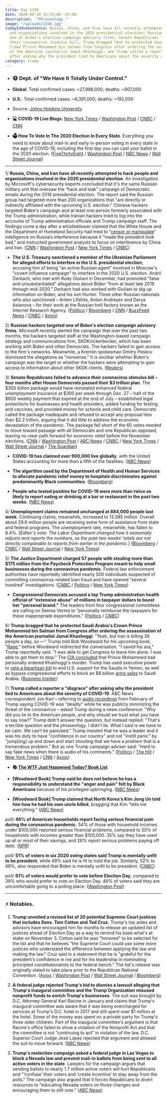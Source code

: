 ```yaml
---
title: Day 1330
date: 2020-09-10 15:33:00 -07:00
description: '"Phraseology."'
image: "/uploads/1330.jpg"
todayInOneSentence: Russia, China, and Iran have all recently attempted to hack people
  and organizations involved in the 2020 presidential election; Russian hackers targeted
  one of Biden's election campaign advisory firms; Senate Republicans failed to advance
  their coronavirus stimulus bill; Trump bragged that he protected Saudi Arabia's
  Crown Prince Mohammed bin Salman from Congress after ordering the assassination
  of the American journalist Jamal Khashoggi; and Trump called a reporter a "disgrace"
  after asking why the president lied to Americans about the severity of COVID-19.
category: trump
---
```


* ### 😷 Dept. of "We Have It Totally Under Control."

* **Global**: Total confirmed cases: \~27,988,000; deaths: \~907,000

* **U.S.**: Total confirmed cases: \~6,391,000; deaths: \~192,000

* Source: [Johns Hopkins University](https://coronavirus.jhu.edu/map.html)

* **💻 COVID-19 Live Blogs**: [New York Times](https://www.nytimes.com/2020/09/10/world/covid-19-coronavirus.html) / [Washington Post](https://www.washingtonpost.com/nation/2020/09/10/coronavirus-covid-live-updates-us/) / [CNBC](https://www.cnbc.com/2020/09/10/coronavirus-live-updates.html) / [CNN](https://www.cnn.com/world/live-news/coronavirus-pandemic-09-10-20-intl/h_3fb0ec936be1e75e22c128fa0ba387f0)

* **🗳 How To Vote In The 2020 Election In Every State**. Everything you need to know about mail-in and early in-person voting in every state in the age of COVID-19, including the first day you can cast your ballot in the 2020 election. ([FiveThirtyEight](https://projects.fivethirtyeight.com/how-to-vote-2020/) / [Washington Post](https://www.washingtonpost.com/elections/2020/how-to-vote/) / [NBC News](https://www.nbcnews.com/specials/plan-your-vote-state-by-state-guide-voting-by-mail-early-in-person-voting-election/index.html?cid=bc_npd_nn_ms_np-1_200816) / [Wall Street Journal](https://www.wsj.com/articles/how-to-vote-by-mail-in-every-state-11597840923))

---

1/ **Russia, China, and Iran have all recently attempted to hack people and organizations involved in the 2020 presidential election**. An investigation by Microsoft's cybersecurity experts concluded that it's the same Russian military unit that oversaw the “hack and leak” campaign of Democratic emails during the 2016 presidential election. The report said the Russian group had targeted more than 200 organizations that "are directly or indirectly affiliated with the upcoming U.S. election." Chinese hackers targeted Biden's campaign and at least one person formerly associated with the Trump administration, while Iranian hackers tried to log into the accounts of Trump administration officials and Trump campaign staff. The findings come a day after a whistleblower claimed that the White House and the Department of Homeland Security had tried to “[censor or manipulate](https://whatthefuckjusthappenedtoday.com/2020/09/09/day-1329/#1-top-trump-appointees-at-the-depart)” intelligence on Russia’s interference because it “made the president look bad,” and instructed government analysts to focus on interference by China and Iran. ([CNN](https://www.cnn.com/2020/09/10/politics/microsoft-election-hacking-report/index.html) / [Washington Post](https://www.washingtonpost.com/national-security/russian-hackers-who-disrupted-2016-election-targeting-political-parties-again-microsoft-says/2020/09/10/301dd5fe-f36c-11ea-bc45-e5d48ab44b9f_story.html) / [New York Times](https://www.nytimes.com/2020/09/10/us/politics/microsoft-election-hacking.html) / [CNBC](https://www.cnbc.com/2020/09/10/russia-china-and-iran-launched-cyberattacks-on-presidential-campaigns-microsoft-says.html))

* **The U.S. Treasury sanctioned a member of the Ukrainian Parliament for alleged efforts to interfere in the U.S. presidential election**, accusing him of being “an active Russian agent” involved in Moscow's "covert influence campaign" to interfere in the 2020 U.S. election. Andrii Derkach, who met with Rudy Giuliani in December, had promoted "false and unsubstantiated" allegations about Biden “from at least late 2019 through mid-2020." Derkach had also worked with Giuliani to dig up information on Biden, and his son Hunter. Three other Russian nationals who also sanctioned – Artem Lifshits, Anton Andreyev and Darya Aslanova – for their work at the Russian troll factory known as the Internet Research Agency. ([Politico](https://www.politico.com/news/2020/09/10/treasury-designates-anti-biden-ukrainian-lawmaker-for-sanctions-for-election-interference-411750) / [Bloomberg](https://www.bloomberg.com/news/articles/2020-09-10/u-s-sanctions-a-russia-linked-ukrainian-for-election-meddling?sref=MIBMEEoj) / [CNN](https://www.cnn.com/2020/09/10/politics/treasury-sanctions-derkach-ukraine-election-interference/index.html) / [BuzzFeed News](https://www.buzzfeednews.com/article/christopherm51/andriy-derkach-sanctioned-ukrainian) / [CNBC](https://www.cnbc.com/2020/09/10/us-sanctions-giuliani-ally-for-involvement-in-election-meddling.html) / [Axios](https://www.axios.com/andrii-derkach-election-interference-biden-d8df0ee9-5911-42d3-a481-e955ad3bf8e8.html))

2/ **Russian hackers targeted one of Biden's election campaign advisory firms.** Microsoft recently alerted the campaign that over the past two months, the hackers targeted staff at the Washington-based campaign strategy and communications firm, SKDKnickerbocker, which has been working with Biden and other Democrats. The hackers failed to gain access to the firm's networks. Meanwhile, a Kremlin spokesman Dmitry Peskov dismissed the allegations as "nonsense." It is unclear whether Biden's campaign was the target or whether the hackers were attempting to gain access to information about other SKDK clients. ([Reuters](https://www.reuters.com/article/us-usa-election-cyber-biden-exclusive-idUSKBN2610I4))

3/ **Senate Republicans failed to advance their coronavirus stimulus bill – four months after House Democrats passed their $3 trillion plan**. The $300 billion package would have reinstated enhanced federal unemployment insurance at $300 per week through Dec. 27 – half of the $600 weekly payment that expired at the end of July – established legal protections for businesses and health providers, added funding for testing and vaccines, and provided money for schools and child care. Democrats called the package inadequate and refused to accept any proposal less than $2.2 trillion, arguing that it did little to address the economic devastation of the pandemic. The package fell short of the 60 votes needed to move toward passage with all Democrats and one Republican opposed, leaving no clear path forward for economic relief before the November elections. ([CNN](https://www.cnn.com/2020/09/10/politics/stimulus-package-vote-republican-senators/index.html) / [Washington Post](https://www.washingtonpost.com/us-policy/2020/09/10/senate-coronavirus-economic-relief-bill/) / [ABC News](https://abcnews.go.com/Politics/senate-voting-gop-covid-19-relief-proposal/story?id=72926403) / [CNBC](https://www.cnbc.com/2020/09/10/coronavirus-stimulus-update-senate-relief-bill-fails.html) / [New York Times](https://www.nytimes.com/2020/09/10/world/covid-19-coronavirus.html#link-3c53e6c9) / [Wall Street Journal](https://www.wsj.com/articles/skinny-bill-brings-gop-unity-but-doesnt-resolve-splits-on-covid-19-aid-11599741315?mod=politics_lead_pos1) / [The Guardian](https://www.theguardian.com/us-news/live/2020/sep/10/donald-trump-bob-woodward-coronavirus-covid-19-joe-biden-live-updates))

* **COVID-19 has claimed over 900,000 live globally**, with the United States accounting for more than a fifth of the fatalities. ([NBC News](https://www.nbcnews.com/news/us-news/covid-19-has-claimed-900-000-lives-worldwide-fifth-them-n1239785))

* **The algorithm used by the Department of Health and Human Services to allocate pandemic relief money to hospitals discriminates against predominantly Black communities**. ([Bloomberg](https://www.bloomberg.com/news/articles/2020-09-10/u-s-covid-funding-flaw-shortchanges-hospitals-in-black-communities?sref=MIBMEEoj))

* **People who tested positive for COVID-19 were more than twice as likely to report eating or drinking at a bar or restaurant in the past two weeks**. ([NBC News](https://www.nbcnews.com/health/health-news/states-lift-restaurant-restrictions-cdc-report-links-dining-out-increased-n1239771))

4/ **Unemployment claims remained unchanged at 884,000 people last week**. Continuing claims, meanwhile, increased to 13.385 million. Overall about 29.6 million people are receiving some form of assistance from state and federal programs. The unemployment rate, meanwhile, has fallen to 8.4%. \[*Editor's note: The Labor Department changed how it seasonally adjusts and reports the numbers, so the past two weeks’ totals are not directly comparable to reports from earlier in the pandemic*.\] ([Bloomberg](https://www.bloomberg.com/news/articles/2020-09-10/u-s-jobless-claims-failed-to-decline-as-expected-last-week?sref=MIBMEEoj) / [CNBC](https://www.cnbc.com/2020/09/10/us-weekly-jobless-claims-total-884000-vs-850000-expected.html) / [Wall Street Journal](https://www.wsj.com/articles/weekly-jobless-claims-coronavirus-09-10-2020-11599685724) / [New York Times](https://www.nytimes.com/live/2020/09/10/business/stock-market-today-coronavirus#new-claims-for-state-unemployment-benefits-remained-high-last-week))

5/ **The Justice Department charged 57 people with stealing more than $175 million from the Paycheck Protection Program meant to help small businesses during the coronavirus pandemic**. Federal law enforcement authorities have reportedly identified nearly 500 individuals suspected of committing coronavirus-related loan fraud and have opened “several hundred” investigations. ([CNBC](https://www.cnbc.com/2020/09/10/us-has-charged-57-people-in-ppp-fraud-cases-justice-department-says.html) / [Politico](https://www.politico.com/news/2020/09/10/doj-small-business-loan-fraud-411811) / [New York Times](https://www.nytimes.com/2020/09/10/us/politics/ppp-fraud-coronavirus.html))

* **Congressional Democrats accused a top Trump administration health official of “extensive abuse” of millions in taxpayer dollars to boost her "personal brand."** The leaders from four congressional committees are calling on Seema Verma to “personally reimburse the taxpayers for these inappropriate expenditures.” ([Politico](https://www.politico.com/news/2020/09/10/seema-verma-medicaid-expenses-411539) / [CNBC](https://www.cnbc.com/2020/09/10/cms-chief-seema-verma-spent-millions-in-taxpayer-funds-to-boost-personal-brand-democrats-say.html))

6/ **Trump bragged that he protected Saudi Arabia's Crown Prince Mohammed bin Salman from Congress after ordering the assassination of the American journalist Jamal Khashoggi**. "Yeah, but Iran is killing 36 people a day, so —" Trump told Bob Woodward for his upcoming book, "[Rage](https://amzn.to/2Rgwgjn)," before Woodward redirected the conversation. "I saved his ass," Trump reportedly said. "I was able to get Congress to leave him alone. I was able to get them to stop." The [CIA concluded](https://whatthefuckjusthappenedtoday.com/2018/12/03/day-683/#5-the-cia-has-%E2%80%9Cmedium-to-high-confid) that Prince Mohammed had personally ordered Khashoggi's murder. Trump has used executive power to [veto a bipartisan bill](https://whatthefuckjusthappenedtoday.com/2019/04/17/day-818/#2-trump-vetoed-a-bipartisan-resoluti) to end U.S. support for the Saudis in Yemen, as well as bypass congressional efforts to block an $8 billion [arms sales](https://whatthefuckjusthappenedtoday.com/2019/07/24/day-916/) to Saudi Arabia. ([Business Insider](https://www.businessinsider.com/trump-woodward-i-saved-his-ass-mbs-khashoggi-rage-2020-9?op=1&scrolla=5eb6d68b7fedc32c19ef33b4))

7/ **Trump called a reporter a "disgrace" after asking why the president lied to Americans about the severity of COVID-19**. ABC News correspondent Jon Karl – referring to [audio recordings](https://whatthefuckjusthappenedtoday.com/2020/09/09/day-1329/#2-trump-privately-admitted-weeks-bef) from February of Trump saying COVID-19 was "deadly" while he was publicly minimizing the threat of the coronavirus – asked Trump during a news conference: "Why did you lie to the American people, and why should we trust what you have to say now?" Trump didn't answer the question, but instead replied: "That's a terrible question and the phraseology. I didn’t lie. What I said is we have to be calm. We can’t be panicked." Trump insisted that he was a leader and it was his duty to have "confidence in our country" and not "instill panic" by "jump\[ing\] up and down and start shouting that we have a problem that is a tremendous problem.” But as one Trump campaign adviser said: "Hard to say fake news when there is audio of his comments." ([Politico](https://www.politico.com/news/2020/09/10/trump-counterattack-against-bob-woodward-411625) / [The Hill](https://thehill.com/homenews/administration/515915-trump-calls-question-about-why-he-lied-about-covid-19-a-disgrace) / [New York Times](https://www.nytimes.com/live/2020/09/10/us/trump-vs-biden#trump-who-often-stokes-fear-said-he-played-down-the-virus-so-as-not-to-scare-everybody) / [CNN](https://www.cnn.com/2020/09/09/politics/trump-woodward-fallout-coronavirus/index.html) / [Axios](https://www.axios.com/mark-meadows-woodward-white-house-access-1f261ce6-605f-41c0-a571-cef034c3fd29.html))

* **📚 [The WTF Just Happened Today? Book List](https://www.amazon.com/shop/matt_kiser?listId=MX8CHE4TE8JY)**

* **\[Woodward Book\] Trump said he does not believe he has a responsibility to understand the "anger and pain" felt by Black Americans** because of his privileged upbringing. ([NBC News](https://www.nbcnews.com/politics/donald-trump/trump-said-he-feels-no-responsibility-understand-anger-black-americans-n1239676))

* **\[Woodward Book\] Trump claimed that North Korea's Kim Jong Un told him how he had his own uncle killed**, bragging that Kim “tells me everything.” ([ABC News](https://abcnews.go.com/Politics/wireStory/book-kim-jong-told-trump-killing-uncle-72918567))

poll/ **46% of American households report facing serious financial pain during the coronavirus pandemic.** 54% of those with household incomes under $100,000 reported serious financial problems, compared to 20% of households with incomes greater than $100,000. 35% say they have used up all or most of their savings, and 28% report serious problems paying off debt. ([NPR](https://www.npr.org/sections/health-shots/2020/09/10/910724801/yukis-narrative-rich-overview-of-poll-data-on-pandemics-damage))

poll/ **51% of voters in six 2020 swing states said Trump is mentally unfit to be president**, while 49% said he is fit to hold the job. Similarly, 52% to 48%, also responded that Biden is mentally unfit to be president. ([CNBC](https://www.cnbc.com/2020/09/10/2020-election-news-voters-see-trump-biden-as-mentally-unfit-to-be-president.html))

poll/ **61% of voters would prefer to vote before Election Day**, compared to 39% who would prefer to vote on Election Day. 46% of voters said they are uncomfortable going to a polling place. ([Washington Post](https://www.washingtonpost.com/politics/poll-americans-plan-early-vote/2020/09/10/4f782536-f037-11ea-bc45-e5d48ab44b9f_story.html))

---

### ⚡️ Notables.

1. **Trump unveiled a revised list of 20 potential Supreme Court justices that includes Sens. Tom Cotton and Ted Cruz.** Trump's top aides and advisors have encouraged him for months to release an updated list of justices ahead of Election Day as a way to remind his base what's at stake on November 3. Cotton said he was "honored" to be selected for the list and that he believes "the Supreme Court could use some more justices who understand the difference between applying the law and making the law." Cruz said in a statement that he is "grateful for the president’s confidence in me and for his leadership in nominating principled constitutionalists to the federal bench." The list's release was originally slated to take place prior to the Republican National Convention. ([Axios](https://www.axios.com/trump-supreme-court-list-90b32844-534d-43e2-9b3a-7cdf8ee65e37.html) / [Washington Post](https://www.washingtonpost.com/politics/2020/09/10/daily-202-unlike-2016-trumps-supreme-court-shortlist-could-galvanize-left-more-than-right/) / [Wall Street Journal](https://www.wsj.com/articles/trump-releases-list-of-potential-supreme-court-nominees-11599682752) / [Bloomberg](https://www.bloomberg.com/news/articles/2020-09-09/trump-says-he-ll-release-fresh-list-of-future-high-court-picks?srnd=premium&sref=MIBMEEoj))

2. **A federal judge rejected Trump's bid to dismiss a lawsuit alleging that Trump's inaugural committee and the Trump Organization misused nonprofit funds to enrich Trump's businesses**. The suit was brought by D.C. Attorney General Karl Racine in January and claims that Trump's inaugural committee was aware that it was being overcharged for services at Trump's D.C. hotel in 2017 and still spent over $1 million at the hotel. Some of the money was spent on a private party for Trump's three older children. Part of the inaugural committee's argument is that Racine's office failed to show a violation of the Nonprofit Act and that the committee is not "continuing to act" in violation of the law. D.C. Superior Court Judge José López rejected that argument and allowed the suit to move forward. ([NBC News](https://www.nbcnews.com/politics/donald-trump/lawsuit-against-trump-inaugural-committee-can-continue-judge-rules-n1239703))

3. **Trump's reelection campaign asked a federal judge in Las Vegas to block a Nevada law and prevent mail-in ballots from being sent to all active voters in the state**. Lawyers for the campaign argues that sending ballots to nearly 1.7 million active voters will hurt Republicans and "‘confuse’ their voters and ‘create incentive’ to stay away from the polls." The campaign also argued that it forces Republicans to divert resources to “educating Nevada voters on those changes and encouraging them to still vote.” ([ABC News](https://abcnews.go.com/Health/wireStory/trump-campaign-asks-us-judge-kill-nevada-vote-72929328))
